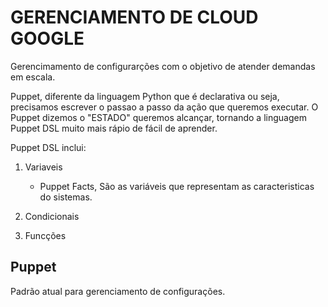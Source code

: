 # GERENCIAMENTO DE CLOUD GOOGLE


Gerencimamento de configurarções com o objetivo de atender demandas em escala.

Puppet, diferente da linguagem Python que é declarativa ou seja, precisamos escrever o passao a passo da ação que queremos executar. O Puppet dizemos o "ESTADO" queremos alcançar, tornando a linguagem Puppet DSL muito mais rápio de fácil de aprender.

Puppet DSL inclui:

1. Variaveis
    - Puppet Facts, São as variáveis que representam as caracteristicas do sistemas.

2. Condicionais
3. Funcções

## Puppet

Padrão atual para gerenciamento de configurações.  